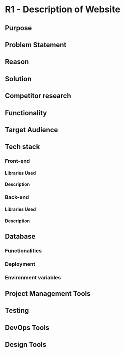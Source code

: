 # R1 - Description of Website 
## Purpose
## Problem Statement
## Reason
## Solution
## Competitor research
## Functionality
## Target Audience
## Tech stack
### Front-end
#### Libraries Used
#### Description
### Back-end
#### Libraries Used
#### Description

## Database
### Functionalities
### Deployment
### Environment variables
## Project Management Tools
## Testing
## DevOps Tools
## Design Tools